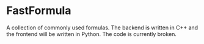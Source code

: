 # FastFormula
A collection of commonly used formulas. The backend is written in C++ and the frontend will be written in Python. The code is currently broken.
